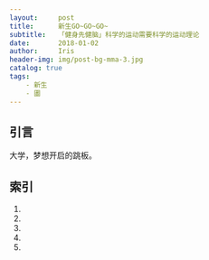 ```yaml
---
layout:     post
title:      新生GO~GO~GO~
subtitle:   「健身先健脑」科学的运动需要科学的运动理论
date:       2018-01-02
author:     Iris
header-img: img/post-bg-mma-3.jpg
catalog: true
tags:
    - 新生
    - 圕
---
```



## 引言
大学，梦想开启的跳板。

## 索引
1.
2.
3.
4.
5.
